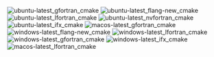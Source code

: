  ![ubuntu-latest_gfortran_cmake](https://img.shields.io/badge/ubuntu--latest_gfortran_cmake-failing-red) ![ubuntu-latest_flang-new_cmake](https://img.shields.io/badge/ubuntu--latest_flang--new_cmake-failing-red) ![ubuntu-latest_lfortran_cmake](https://img.shields.io/badge/ubuntu--latest_lfortran_cmake-failing-red) ![ubuntu-latest_nvfortran_cmake](https://img.shields.io/badge/ubuntu--latest_nvfortran_cmake-failing-red) ![ubuntu-latest_ifx_cmake](https://img.shields.io/badge/ubuntu--latest_ifx_cmake-failing-red) ![macos-latest_gfortran_cmake](https://img.shields.io/badge/macos--latest_gfortran_cmake-failing-red) ![windows-latest_flang-new_cmake](https://img.shields.io/badge/windows--latest_flang--new_cmake-failing-red) ![windows-latest_lfortran_cmake](https://img.shields.io/badge/windows--latest_lfortran_cmake-failing-red) ![windows-latest_gfortran_cmake](https://img.shields.io/badge/windows--latest_gfortran_cmake-failing-red) ![windows-latest_ifx_cmake](https://img.shields.io/badge/windows--latest_ifx_cmake-failing-red) ![macos-latest_lfortran_cmake](https://img.shields.io/badge/macos--latest_lfortran_cmake-failing-red)
